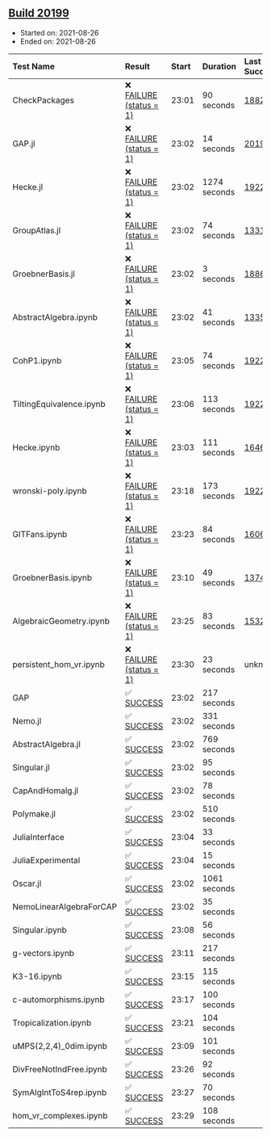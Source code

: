 ## [Build 20199](https://oscarci.mathematik.uni-kl.de/job/oscar/20199/)

* Started on: 2021-08-26
* Ended on: 2021-08-26

| Test Name    | Result | Start | Duration | Last Success | First Failure |
|:-------------|:-------|:------|:---------|:-------------|:--------------|
| CheckPackages | ❌ [FAILURE (status = 1)](https://oscarci.mathematik.uni-kl.de/job/oscar/20199/artifact/logs/build-20199/CheckPackages.log) | 23:01 | 90 seconds | [18822](https://oscarci.mathematik.uni-kl.de/job/oscar/18822/) | [18823](https://oscarci.mathematik.uni-kl.de/job/oscar/18823/) |
| GAP.jl | ❌ [FAILURE (status = 1)](https://oscarci.mathematik.uni-kl.de/job/oscar/20199/artifact/logs/build-20199/GAP.jl.log) | 23:02 | 14 seconds | [20196](https://oscarci.mathematik.uni-kl.de/job/oscar/20196/) | [20197](https://oscarci.mathematik.uni-kl.de/job/oscar/20197/) |
| Hecke.jl | ❌ [FAILURE (status = 1)](https://oscarci.mathematik.uni-kl.de/job/oscar/20199/artifact/logs/build-20199/Hecke.jl.log) | 23:02 | 1274 seconds | [19222](https://oscarci.mathematik.uni-kl.de/job/oscar/19222/) | [20152](https://oscarci.mathematik.uni-kl.de/job/oscar/20152/) |
| GroupAtlas.jl | ❌ [FAILURE (status = 1)](https://oscarci.mathematik.uni-kl.de/job/oscar/20199/artifact/logs/build-20199/GroupAtlas.jl.log) | 23:02 | 74 seconds | [13311](https://oscarci.mathematik.uni-kl.de/job/oscar/13311/) | [13312](https://oscarci.mathematik.uni-kl.de/job/oscar/13312/) |
| GroebnerBasis.jl | ❌ [FAILURE (status = 1)](https://oscarci.mathematik.uni-kl.de/job/oscar/20199/artifact/logs/build-20199/GroebnerBasis.jl.log) | 23:02 | 3 seconds | [18864](https://oscarci.mathematik.uni-kl.de/job/oscar/18864/) | [18865](https://oscarci.mathematik.uni-kl.de/job/oscar/18865/) |
| AbstractAlgebra.ipynb | ❌ [FAILURE (status = 1)](https://oscarci.mathematik.uni-kl.de/job/oscar/20199/artifact/logs/build-20199/AbstractAlgebra.ipynb.log) | 23:02 | 41 seconds | [13355](https://oscarci.mathematik.uni-kl.de/job/oscar/13355/) | [13356](https://oscarci.mathematik.uni-kl.de/job/oscar/13356/) |
| CohP1.ipynb | ❌ [FAILURE (status = 1)](https://oscarci.mathematik.uni-kl.de/job/oscar/20199/artifact/logs/build-20199/CohP1.ipynb.log) | 23:05 | 74 seconds | [19222](https://oscarci.mathematik.uni-kl.de/job/oscar/19222/) | [20152](https://oscarci.mathematik.uni-kl.de/job/oscar/20152/) |
| TiltingEquivalence.ipynb | ❌ [FAILURE (status = 1)](https://oscarci.mathematik.uni-kl.de/job/oscar/20199/artifact/logs/build-20199/TiltingEquivalence.ipynb.log) | 23:06 | 113 seconds | [19222](https://oscarci.mathematik.uni-kl.de/job/oscar/19222/) | [20152](https://oscarci.mathematik.uni-kl.de/job/oscar/20152/) |
| Hecke.ipynb | ❌ [FAILURE (status = 1)](https://oscarci.mathematik.uni-kl.de/job/oscar/20199/artifact/logs/build-20199/Hecke.ipynb.log) | 23:03 | 111 seconds | [16463](https://oscarci.mathematik.uni-kl.de/job/oscar/16463/) | [16464](https://oscarci.mathematik.uni-kl.de/job/oscar/16464/) |
| wronski-poly.ipynb | ❌ [FAILURE (status = 1)](https://oscarci.mathematik.uni-kl.de/job/oscar/20199/artifact/logs/build-20199/wronski-poly.ipynb.log) | 23:18 | 173 seconds | [19222](https://oscarci.mathematik.uni-kl.de/job/oscar/19222/) | [20152](https://oscarci.mathematik.uni-kl.de/job/oscar/20152/) |
| GITFans.ipynb | ❌ [FAILURE (status = 1)](https://oscarci.mathematik.uni-kl.de/job/oscar/20199/artifact/logs/build-20199/GITFans.ipynb.log) | 23:23 | 84 seconds | [16068](https://oscarci.mathematik.uni-kl.de/job/oscar/16068/) | [16069](https://oscarci.mathematik.uni-kl.de/job/oscar/16069/) |
| GroebnerBasis.ipynb | ❌ [FAILURE (status = 1)](https://oscarci.mathematik.uni-kl.de/job/oscar/20199/artifact/logs/build-20199/GroebnerBasis.ipynb.log) | 23:10 | 49 seconds | [13748](https://oscarci.mathematik.uni-kl.de/job/oscar/13748/) | [13749](https://oscarci.mathematik.uni-kl.de/job/oscar/13749/) |
| AlgebraicGeometry.ipynb | ❌ [FAILURE (status = 1)](https://oscarci.mathematik.uni-kl.de/job/oscar/20199/artifact/logs/build-20199/AlgebraicGeometry.ipynb.log) | 23:25 | 83 seconds | [15322](https://oscarci.mathematik.uni-kl.de/job/oscar/15322/) | [15323](https://oscarci.mathematik.uni-kl.de/job/oscar/15323/) |
| persistent_hom_vr.ipynb | ❌ [FAILURE (status = 1)](https://oscarci.mathematik.uni-kl.de/job/oscar/20199/artifact/logs/build-20199/persistent_hom_vr.ipynb.log) | 23:30 | 23 seconds | unknown | unknown |
| GAP | ✅ [SUCCESS](https://oscarci.mathematik.uni-kl.de/job/oscar/20199/artifact/logs/build-20199/GAP.log) | 23:02 | 217 seconds |  |  |
| Nemo.jl | ✅ [SUCCESS](https://oscarci.mathematik.uni-kl.de/job/oscar/20199/artifact/logs/build-20199/Nemo.jl.log) | 23:02 | 331 seconds |  |  |
| AbstractAlgebra.jl | ✅ [SUCCESS](https://oscarci.mathematik.uni-kl.de/job/oscar/20199/artifact/logs/build-20199/AbstractAlgebra.jl.log) | 23:02 | 769 seconds |  |  |
| Singular.jl | ✅ [SUCCESS](https://oscarci.mathematik.uni-kl.de/job/oscar/20199/artifact/logs/build-20199/Singular.jl.log) | 23:02 | 95 seconds |  |  |
| CapAndHomalg.jl | ✅ [SUCCESS](https://oscarci.mathematik.uni-kl.de/job/oscar/20199/artifact/logs/build-20199/CapAndHomalg.jl.log) | 23:02 | 78 seconds |  |  |
| Polymake.jl | ✅ [SUCCESS](https://oscarci.mathematik.uni-kl.de/job/oscar/20199/artifact/logs/build-20199/Polymake.jl.log) | 23:02 | 510 seconds |  |  |
| JuliaInterface | ✅ [SUCCESS](https://oscarci.mathematik.uni-kl.de/job/oscar/20199/artifact/logs/build-20199/JuliaInterface.log) | 23:04 | 33 seconds |  |  |
| JuliaExperimental | ✅ [SUCCESS](https://oscarci.mathematik.uni-kl.de/job/oscar/20199/artifact/logs/build-20199/JuliaExperimental.log) | 23:04 | 15 seconds |  |  |
| Oscar.jl | ✅ [SUCCESS](https://oscarci.mathematik.uni-kl.de/job/oscar/20199/artifact/logs/build-20199/Oscar.jl.log) | 23:02 | 1061 seconds |  |  |
| NemoLinearAlgebraForCAP | ✅ [SUCCESS](https://oscarci.mathematik.uni-kl.de/job/oscar/20199/artifact/logs/build-20199/NemoLinearAlgebraForCAP.log) | 23:02 | 35 seconds |  |  |
| Singular.ipynb | ✅ [SUCCESS](https://oscarci.mathematik.uni-kl.de/job/oscar/20199/artifact/logs/build-20199/Singular.ipynb.log) | 23:08 | 56 seconds |  |  |
| g-vectors.ipynb | ✅ [SUCCESS](https://oscarci.mathematik.uni-kl.de/job/oscar/20199/artifact/logs/build-20199/g-vectors.ipynb.log) | 23:11 | 217 seconds |  |  |
| K3-16.ipynb | ✅ [SUCCESS](https://oscarci.mathematik.uni-kl.de/job/oscar/20199/artifact/logs/build-20199/K3-16.ipynb.log) | 23:15 | 115 seconds |  |  |
| c-automorphisms.ipynb | ✅ [SUCCESS](https://oscarci.mathematik.uni-kl.de/job/oscar/20199/artifact/logs/build-20199/c-automorphisms.ipynb.log) | 23:17 | 100 seconds |  |  |
| Tropicalization.ipynb | ✅ [SUCCESS](https://oscarci.mathematik.uni-kl.de/job/oscar/20199/artifact/logs/build-20199/Tropicalization.ipynb.log) | 23:21 | 104 seconds |  |  |
| uMPS(2,2,4)_0dim.ipynb | ✅ [SUCCESS](https://oscarci.mathematik.uni-kl.de/job/oscar/20199/artifact/logs/build-20199/uMPS-2-2-4-_0dim.ipynb.log) | 23:09 | 101 seconds |  |  |
| DivFreeNotIndFree.ipynb | ✅ [SUCCESS](https://oscarci.mathematik.uni-kl.de/job/oscar/20199/artifact/logs/build-20199/DivFreeNotIndFree.ipynb.log) | 23:26 | 92 seconds |  |  |
| SymAlgIntToS4rep.ipynb | ✅ [SUCCESS](https://oscarci.mathematik.uni-kl.de/job/oscar/20199/artifact/logs/build-20199/SymAlgIntToS4rep.ipynb.log) | 23:27 | 70 seconds |  |  |
| hom_vr_complexes.ipynb | ✅ [SUCCESS](https://oscarci.mathematik.uni-kl.de/job/oscar/20199/artifact/logs/build-20199/hom_vr_complexes.ipynb.log) | 23:29 | 108 seconds |  |  |
